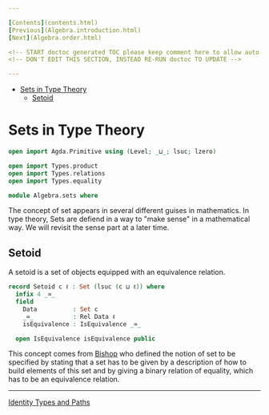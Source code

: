 ```yaml
---

[Contents](contents.html)
[Previous](Algebra.introduction.html)
[Next](Algebra.order.html)

<!-- START doctoc generated TOC please keep comment here to allow auto update -->
<!-- DON'T EDIT THIS SECTION, INSTEAD RE-RUN doctoc TO UPDATE -->

---
```


- [Sets in Type Theory](#sets-in-type-theory)
  - [Setoid](#setoid)

<!-- END doctoc generated TOC please keep comment here to allow auto update -->

# Sets in Type Theory

```agda
open import Agda.Primitive using (Level; _⊔_; lsuc; lzero)

open import Types.product
open import Types.relations
open import Types.equality

module Algebra.sets where
```

The concept of set appears in several different guises in mathematics. In type theory, Sets are defiend in a way to "make sense" in a mathematical way. We will revisit the sense part at a later time.

## Setoid

A setoid is a set of objects equipped with an equivalence relation.

```agda
record Setoid c ℓ : Set (lsuc (c ⊔ ℓ)) where
  infix 4 _≃_
  field
    Data          : Set c
    _≃_           : Rel Data ℓ
    isEquivalence : IsEquivalence _≃_

  open IsEquivalence isEquivalence public
```

This concept comes from [Bishop](https://ncatlab.org/nlab/show/Errett+Bishop) who defined the notion of set to be specified by stating that a set has to be given by a description of how to build elements of this set and by giving a binary relation of equality, which has to be an equivalence relation.

---

[Identity Types and Paths](./Algebra.order.html)
